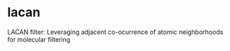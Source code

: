 # lacan
LACAN filter: Leveraging adjacent co-ocurrence of atomic neighborhoods for molecular filtering
